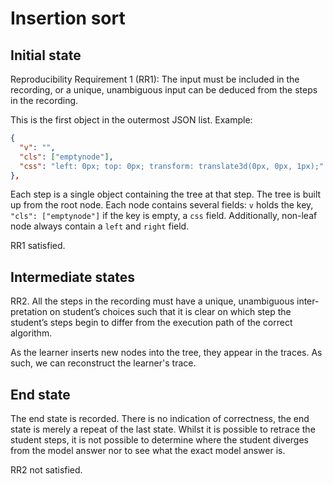 # Insertion sort

## Initial state

Reproducibility Requirement 1 (RR1):
The input must be included in the recording, or a unique, unambiguous
input can be deduced from the steps in the recording.

This is the first object in the outermost JSON list. Example:

```json
{
  "v": "",
  "cls": ["emptynode"],
  "css": "left: 0px; top: 0px; transform: translate3d(0px, 0px, 1px);"
},
```

Each step is a single object containing the tree at that step. The tree is built up from the root node. Each node contains several fields: `v` holds the key, `"cls": ["emptynode"]` if the key is empty, a `css` field. Additionally, non-leaf node always contain a `left` and `right` field.

RR1 satisfied.

## Intermediate states

RR2. All the steps in the recording must have a unique, unambiguous inter-
pretation on student’s choices such that it is clear on which step the student’s
steps begin to differ from the execution path of the correct algorithm.

As the learner inserts new nodes into the tree, they appear in the traces. As such, we can reconstruct the learner's trace. 


## End state

The end state is recorded. There is no indication of correctness, the end state is merely a repeat of the last state. Whilst it is possible to retrace the student steps, it is not possible to determine where the student diverges from the model answer nor to see what the exact model answer is.

RR2 not satisfied.

